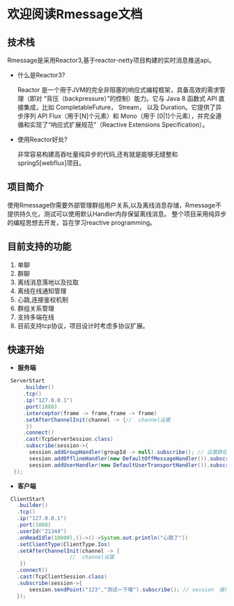 # 欢迎阅读Rmessage文档

##  技术栈
Rmessage是采用Reactor3,基于reactor-netty项目构建的实时消息推送api。
 - 什么是Reactor3?
 
   Reactor 是一个用于JVM的完全非阻塞的响应式编程框架，具备高效的需求管理（即对 “背压（backpressure）”的控制）能力。它与 Java 8 函数式 API 直接集成，比如 CompletableFuture， Stream， 以及 Duration。它提供了异步序列 API Flux（用于[N]个元素）和 Mono（用于 [0|1]个元素），并完全遵循和实现了“响应式扩展规范”（Reactive Extensions Specification）。
 - 使用Reactor好处?
 
   非常容易构建高吞吐量纯异步的代码,还有就是能够无缝整和spring5[webflux]项目。

##  项目简介
使用Rmessage你需要外部管理群组用户关系,以及离线消息存储，Rmessage不提供持久化，测试可以使用默认Handler内存保留离线消息。
整个项目采用纯异步的编程思想去开发，旨在学习reactive programming。



##  目前支持的功能
1. 单聊
2. 群聊
3. 离线消息落地以及拉取
4. 离线在线通知管理
5. 心跳,连接鉴权机制
6. 群组关系管理
7. 支持多端在线
8. 目前支持tcp协议，项目设计时考虑多协议扩展。




##  快速开始
- **服务端**

```java
 ServerStart
     .builder()
     .tcp()
     .ip("127.0.0.1")
     .port(1888)
     .interceptor(frame -> frame,frame -> frame)
     .setAfterChannelInit(channel -> {//  channel设置
      })
     .connect()
     .cast(TcpServerSession.class)
     .subscribe(session->{
       session.addGroupHandler(groupId -> null).subscribe(); // 设置群组管理handler
       session.addOfflineHandler(new DefaultOffMessageHandler()).subscribe(); // 设置离线消息handler
       session.addUserHandler(new DefaultUserTransportHandler()).subscribe(); // 设置用户关系管handler
  });
```

- **客户端**

```java
 ClientStart
   .builder()
   .tcp()
   .ip("127.0.0.1")
   .port(1888)
   .userId("21344")
   .onReadIdle(10000l,()->()->System.out.println("心跳了"))
   .setClientType(ClientType.Ios)
   .setAfterChannelInit(channel -> {
                    //  channel设置
    })
   .connect()
   .cast(TcpClientSession.class)
   .subscribe(session->{
       session.sendPoint("123","测试一下哦").subscribe(); // session　操作类
   });
```

